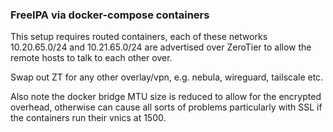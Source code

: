 ### FreeIPA via docker-compose containers

This setup requires routed containers, each of these networks 10.20.65.0/24 and 10.21.65.0/24 are advertised over ZeroTier to allow the remote hosts to talk to each other over.

Swap out ZT for any other overlay/vpn, e.g. nebula, wireguard, tailscale etc.

Also note the docker bridge MTU size is reduced to allow for the encrypted overhead, otherwise can cause all sorts of problems particularly with SSL if the containers run their vnics at 1500.
